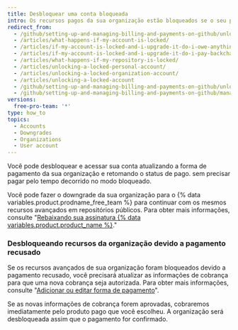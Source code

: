 ```yaml
---
title: Desbloquear uma conta bloqueada
intro: Os recursos pagos da sua organização estão bloqueados se o seu pagamento estiver atrasado devido a problemas de cobrança.
redirect_from:
  - /github/setting-up-and-managing-billing-and-payments-on-github/unlocking-a-locked-account
  - /articles/what-happens-if-my-account-is-locked/
  - /articles/if-my-account-is-locked-and-i-upgrade-it-do-i-owe-anything-for-previous-time/
  - /articles/if-my-account-is-locked-and-i-upgrade-it-do-i-pay-backcharges/
  - /articles/what-happens-if-my-repository-is-locked/
  - /articles/unlocking-a-locked-personal-account/
  - /articles/unlocking-a-locked-organization-account/
  - /articles/unlocking-a-locked-account
  - /github/setting-up-and-managing-billing-and-payments-on-github/unlocking-a-locked-account
  - /github/setting-up-and-managing-billing-and-payments-on-github/managing-your-github-billing-settings/unlocking-a-locked-account
versions:
  free-pro-team: '*'
type: how_to
topics:
  - Accounts
  - Downgrades
  - Organizations
  - User account
---
```


Você pode desbloquear e acessar sua conta atualizando a forma de pagamento da sua organização e retomando o status de pago. sem precisar pagar pelo tempo decorrido no modo bloqueado.

Você pode fazer o downgrade da sua organização para o {% data variables.product.prodname_free_team %} para continuar com os mesmos recursos avançados em repositórios públicos. Para obter mais informações, consulte "[Rebaixando sua assinatura {% data variables.product.product_name %}](/billing/managing-billing-for-your-github-account/downgrading-your-github-subscription)."

### Desbloqueando recursos da organização devido a pagamento recusado

Se os recursos avançados de sua organização foram bloqueados devido a pagamento recusado, você precisará atualizar as informações de cobrança para que uma nova cobrança seja autorizada. Para obter mais informações, consulte "[Adicionar ou editar forma de pagamento](/articles/adding-or-editing-a-payment-method)".

Se as novas informações de cobrança forem aprovadas, cobraremos imediatamente pelo produto pago que você escolheu. A organização será desbloqueada assim que o pagamento for confirmado.
